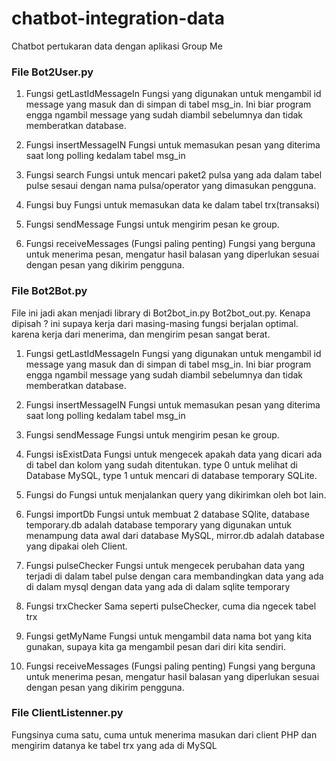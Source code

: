 # chatbot-integration-data
Chatbot pertukaran data dengan aplikasi Group Me

### File  Bot2User.py

1. 	Fungsi getLastIdMessageIn
	Fungsi yang digunakan untuk mengambil id message yang masuk dan di simpan di tabel msg_in. Ini biar program engga ngambil message yang sudah diambil sebelumnya dan tidak memberatkan database.

2.	Fungsi insertMessageIN 
	Fungsi untuk memasukan pesan yang diterima saat long polling kedalam tabel msg_in

3.	Fungsi search
	Fungsi untuk mencari paket2 pulsa yang ada dalam tabel pulse sesaui dengan nama pulsa/operator yang dimasukan pengguna.

4.	Fungsi buy
	Fungsi untuk memasukan data ke dalam tabel trx(transaksi)

5.	Fungsi sendMessage
	Fungsi untuk mengirim pesan ke group.

6.	Fungsi receiveMessages (Fungsi paling penting)
	Fungsi yang berguna untuk menerima pesan, mengatur hasil balasan yang diperlukan sesuai dengan pesan yang dikirim pengguna.


### File Bot2Bot.py

File ini jadi akan menjadi library di Bot2bot_in.py Bot2bot_out.py. Kenapa dipisah ? ini supaya kerja dari masing-masing fungsi berjalan optimal. karena kerja dari menerima, dan mengirim pesan sangat berat.

1. 	Fungsi getLastIdMessageIn
	Fungsi yang digunakan untuk mengambil id message yang masuk dan di simpan di tabel msg_in. Ini biar program engga ngambil message yang sudah diambil sebelumnya dan tidak memberatkan database.

2.	Fungsi insertMessageIN 
	Fungsi untuk memasukan pesan yang diterima saat long polling kedalam tabel msg_in

3.	Fungsi sendMessage
	Fungsi untuk mengirim pesan ke group.

4.	Fungsi isExistData
	Fungsi untuk mengecek apakah data yang dicari ada di tabel dan kolom yang sudah ditentukan. type 0 untuk melihat di Database MySQL, type 1 untuk mencari di database temporary SQLite.

5.	Fungsi do
	Fungsi untuk menjalankan query yang dikirimkan oleh bot lain.

6.	Fungsi importDb
	Fungsi untuk membuat 2 database SQlite, database temporary.db adalah database temporary yang digunakan untuk menampung data awal dari database MySQL, mirror.db adalah database yang dipakai oleh Client.

7.	Fungsi pulseChecker
	Fungsi untuk mengecek perubahan data yang terjadi di dalam tabel pulse dengan cara membandingkan data yang ada di dalam mysql dengan data yang ada di dalam sqlite temporary

8.	Fungsi trxChecker
	Sama seperti pulseChecker, cuma dia ngecek tabel trx

9.	Fungsi getMyName
	Fungsi untuk mengambil data nama bot yang kita gunakan, supaya kita ga mengambil pesan dari diri kita sendiri.

10.	Fungsi receiveMessages (Fungsi paling penting)
	Fungsi yang berguna untuk menerima pesan, mengatur hasil balasan yang diperlukan sesuai dengan pesan yang dikirim pengguna.

### File ClientListenner.py

Fungsinya cuma satu, cuma untuk menerima masukan dari client PHP dan mengirim datanya ke tabel trx yang ada di MySQL

	
